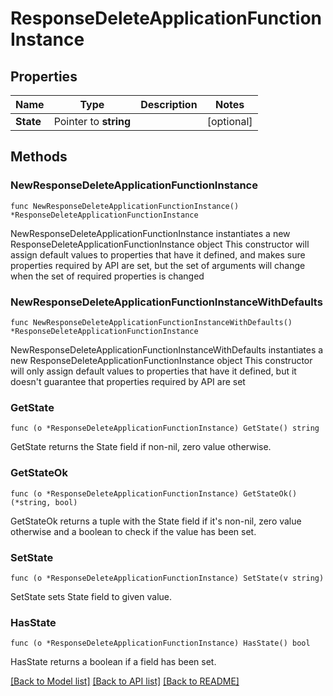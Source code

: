 # ResponseDeleteApplicationFunctionInstance

## Properties

Name | Type | Description | Notes
------------ | ------------- | ------------- | -------------
**State** | Pointer to **string** |  | [optional] 

## Methods

### NewResponseDeleteApplicationFunctionInstance

`func NewResponseDeleteApplicationFunctionInstance() *ResponseDeleteApplicationFunctionInstance`

NewResponseDeleteApplicationFunctionInstance instantiates a new ResponseDeleteApplicationFunctionInstance object
This constructor will assign default values to properties that have it defined,
and makes sure properties required by API are set, but the set of arguments
will change when the set of required properties is changed

### NewResponseDeleteApplicationFunctionInstanceWithDefaults

`func NewResponseDeleteApplicationFunctionInstanceWithDefaults() *ResponseDeleteApplicationFunctionInstance`

NewResponseDeleteApplicationFunctionInstanceWithDefaults instantiates a new ResponseDeleteApplicationFunctionInstance object
This constructor will only assign default values to properties that have it defined,
but it doesn't guarantee that properties required by API are set

### GetState

`func (o *ResponseDeleteApplicationFunctionInstance) GetState() string`

GetState returns the State field if non-nil, zero value otherwise.

### GetStateOk

`func (o *ResponseDeleteApplicationFunctionInstance) GetStateOk() (*string, bool)`

GetStateOk returns a tuple with the State field if it's non-nil, zero value otherwise
and a boolean to check if the value has been set.

### SetState

`func (o *ResponseDeleteApplicationFunctionInstance) SetState(v string)`

SetState sets State field to given value.

### HasState

`func (o *ResponseDeleteApplicationFunctionInstance) HasState() bool`

HasState returns a boolean if a field has been set.


[[Back to Model list]](../README.md#documentation-for-models) [[Back to API list]](../README.md#documentation-for-api-endpoints) [[Back to README]](../README.md)


